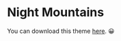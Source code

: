 # Night Mountains
You can download this theme [here](http://claytontdm-files.7m.pl/chrome/themes/night%20mountains/dist/).
😀

